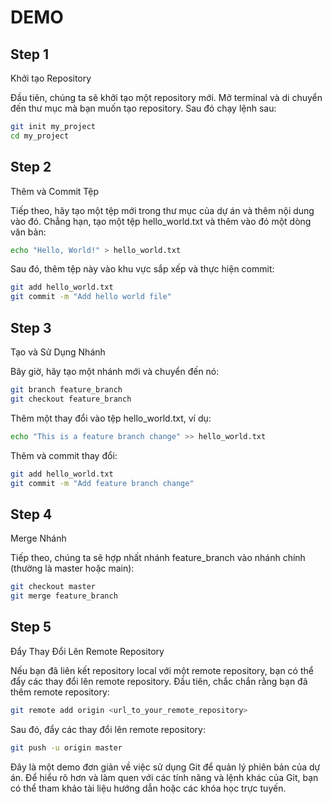 # DEMO
## Step 1
Khởi tạo Repository

Đầu tiên, chúng ta sẽ khởi tạo một repository mới. Mở terminal và di chuyển đến thư mục mà bạn muốn tạo repository. Sau đó chạy lệnh sau:
```sh
git init my_project
cd my_project
```
## Step 2
Thêm và Commit Tệp

Tiếp theo, hãy tạo một tệp mới trong thư mục của dự án và thêm nội dung vào đó. Chẳng hạn, tạo một tệp hello_world.txt và thêm vào đó một dòng văn bản:
```sh
echo "Hello, World!" > hello_world.txt
```
Sau đó, thêm tệp này vào khu vực sắp xếp và thực hiện commit:
```sh
git add hello_world.txt
git commit -m "Add hello world file"
```
## Step 3
Tạo và Sử Dụng Nhánh

Bây giờ, hãy tạo một nhánh mới và chuyển đến nó:

```sh
git branch feature_branch
git checkout feature_branch
```
Thêm một thay đổi vào tệp hello_world.txt, ví dụ:

```sh
echo "This is a feature branch change" >> hello_world.txt
```

Thêm và commit thay đổi:
```sh
git add hello_world.txt
git commit -m "Add feature branch change"
```
## Step 4
Merge Nhánh

Tiếp theo, chúng ta sẽ hợp nhất nhánh feature_branch vào nhánh chính (thường là master hoặc main):
```sh
git checkout master
git merge feature_branch
```
## Step 5
Đẩy Thay Đổi Lên Remote Repository

Nếu bạn đã liên kết repository local với một remote repository, bạn có thể đẩy các thay đổi lên remote repository. Đầu tiên, chắc chắn rằng bạn đã thêm remote repository:
```sh
git remote add origin <url_to_your_remote_repository>
```
Sau đó, đẩy các thay đổi lên remote repository:
```sh
git push -u origin master
```
Đây là một demo đơn giản về việc sử dụng Git để quản lý phiên bản của dự án. Để hiểu rõ hơn và làm quen với các tính năng và lệnh khác của Git, bạn có thể tham khảo tài liệu hướng dẫn hoặc các khóa học trực tuyến.